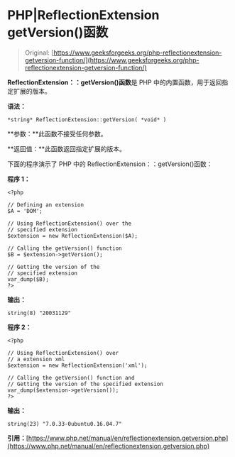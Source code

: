# PHP|ReflectionExtension getVersion()函数

> Original: [https://www.geeksforgeeks.org/php-reflectionextension-getversion-function/](https://www.geeksforgeeks.org/php-reflectionextension-getversion-function/)

**ReflectionExtension：：getVersion()函数**是 PHP 中的内置函数，用于返回指定扩展的版本。

**语法：**

```
*string* ReflectionExtension::getVersion( *void* )
```

**参数：**此函数不接受任何参数。

**返回值：**此函数返回指定扩展的版本。

下面的程序演示了 PHP 中的 ReflectionExtension：：getVersion()函数：

**程序 1：**

```
<?php

// Defining an extension
$A = 'DOM';

// Using ReflectionExtension() over the 
// specified extension
$extension = new ReflectionExtension($A);

// Calling the getVersion() function
$B = $extension->getVersion();

// Getting the version of the
// specified extension
var_dump($B);
?>
```

**输出：**

```
string(8) "20031129"

```

**程序 2：**

```
<?php

// Using ReflectionExtension() over 
// a extension xml
$extension = new ReflectionExtension('xml');

// Calling the getVersion() function and
// Getting the version of the specified extension
var_dump($extension->getVersion());
?>
```

**输出：**

```
string(23) "7.0.33-0ubuntu0.16.04.7"

```

**引用：**[https://www.php.net/manual/en/reflectionextension.getversion.php](https://www.php.net/manual/en/reflectionextension.getversion.php)